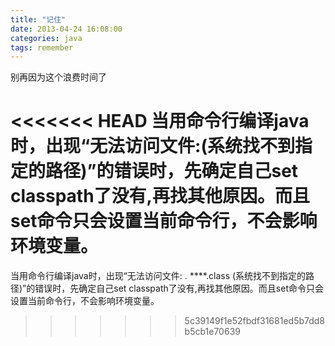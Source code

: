 ```yaml
---
title: "记住"
date: 2013-04-24 16:08:00
categories: java
tags: remember
---
```

别再因为这个浪费时间了

<<<<<<< HEAD
当用命令行编译java时，出现“无法访问文件:(系统找不到指定的路径)”的错误时，先确定自己set classpath了没有,再找其他原因。而且set命令只会设置当前命令行，不会影响环境变量。
=======
当用命令行编译java时，出现“无法访问文件: . \****.class (系统找不到指定的路径)”的错误时，先确定自己set classpath了没有,再找其他原因。而且set命令只会设置当前命令行，不会影响环境变量。
>>>>>>> 5c39149f1e52fbdf31681ed5b7dd8b5cb1e70639
